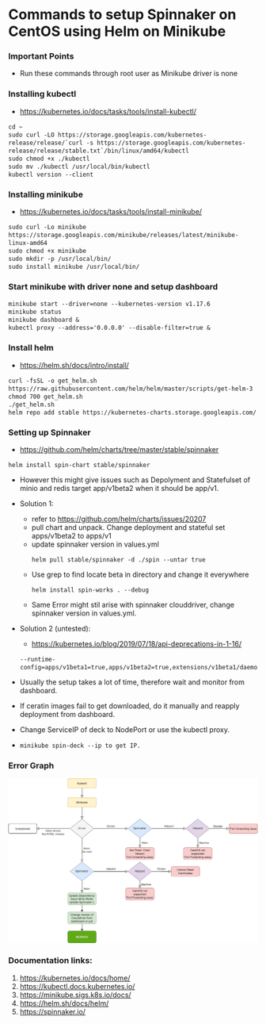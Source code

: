 # Commands to setup Spinnaker on CentOS using Helm on Minikube

### Important Points
* Run these commands through root user as Minikube driver is none

### Installing kubectl
* https://kubernetes.io/docs/tasks/tools/install-kubectl/
```
cd ~
sudo curl -LO https://storage.googleapis.com/kubernetes-release/release/`curl -s https://storage.googleapis.com/kubernetes-release/release/stable.txt`/bin/linux/amd64/kubectl
sudo chmod +x ./kubectl
sudo mv ./kubectl /usr/local/bin/kubectl
kubectl version --client
```
### Installing minikube
* https://kubernetes.io/docs/tasks/tools/install-minikube/
```
sudo curl -Lo minikube https://storage.googleapis.com/minikube/releases/latest/minikube-linux-amd64
sudo chmod +x minikube
sudo mkdir -p /usr/local/bin/
sudo install minikube /usr/local/bin/
```
### Start minikube with driver none and setup dashboard
```
minikube start --driver=none --kubernetes-version v1.17.6
minikube status
minikube dashboard &
kubectl proxy --address='0.0.0.0' --disable-filter=true &
```
### Install helm
* https://helm.sh/docs/intro/install/
```
curl -fsSL -o get_helm.sh https://raw.githubusercontent.com/helm/helm/master/scripts/get-helm-3
chmod 700 get_helm.sh
./get_helm.sh
helm repo add stable https://kubernetes-charts.storage.googleapis.com/
```
### Setting up Spinnaker

* https://github.com/helm/charts/tree/master/stable/spinnaker
```
helm install spin-chart stable/spinnaker
```
* However this might give issues such as Depolyment and Statefulset of minio and redis target app/v1beta2 when it should be app/v1.

* Solution 1:
  - refer to https://github.com/helm/charts/issues/20207
  - pull chart and unpack. Change deployment and stateful set apps/v1beta2 to apps/v1
  - update spinnaker version in values.yml
    ```
    helm pull stable/spinnaker -d ./spin --untar true
    ```
  - Use grep to find locate beta in directory and change it everywhere
    ```
    helm install spin-works . --debug
    ```
  - Same Error might stil arise with spinnaker clouddriver, change spinnaker version in values.yml. 
* Solution 2 (untested):
  - https://kubernetes.io/blog/2019/07/18/api-deprecations-in-1-16/
  ```
  --runtime-config=apps/v1beta1=true,apps/v1beta2=true,extensions/v1beta1/daemonsets=true,extensions/v1beta1/deployments=true,extensions/v1beta1/replicasets=true,extensions/v1beta1/networkpolicies=true,extensions/v1beta1/podsecuritypolicies=true
  ```
*  Usually the setup takes a lot of time, therefore wait and monitor from dashboard.
* If ceratin images fail to get downloaded, do it manually and reapply deployment from dashboard.
* Change ServiceIP of deck to NodePort or use the kubectl proxy.

* `minikube spin-deck --ip to get IP.`

### Error Graph
![Error Graph](https://github.com/aayush-ag21/microservices/blob/master/k8s/ErrorGraph.JPG)

### Documentation links:
1. https://kubernetes.io/docs/home/
2. https://kubectl.docs.kubernetes.io/
3. https://minikube.sigs.k8s.io/docs/
4. https://helm.sh/docs/helm/
5. https://spinnaker.io/
